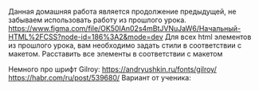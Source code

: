 Данная домашняя работа является продолжение предыдущей, не забываем использовать работу из прошлого урока.
https://www.figma.com/file/OK50IAn02s4mBtJVNuJaW6/Начальный-HTML%2FCSS?node-id=186%3A2&mode=dev
Для всех html элементов из прошлого урока, вам необходимо задать стили в соответствии с макетом.
Расставить все элементы в соответствии с макетом

Немного про шрифт Gilroy:
https://andryushkin.ru/fonts/gilroy/
https://habr.com/ru/post/539680/
Вариант от ученика: <link href="https://fonts.cdnfonts.com/css/gilroy-bold" rel="stylesheet">